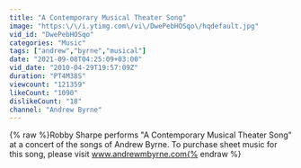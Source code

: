 ```yaml
---
title: "A Contemporary Musical Theater Song"
image: "https:\/\/i.ytimg.com\/vi\/DwePebHOSqo\/hqdefault.jpg"
vid_id: "DwePebHOSqo"
categories: "Music"
tags: ["andrew","byrne","musical"]
date: "2021-09-08T04:25:09+03:00"
vid_date: "2010-04-29T19:57:09Z"
duration: "PT4M38S"
viewcount: "121359"
likeCount: "1090"
dislikeCount: "18"
channel: "Andrew Byrne"
---
```

{% raw %}Robby Sharpe performs &quot;A Contemporary Musical Theater Song&quot; at a concert of the songs of Andrew Byrne.  To purchase sheet music for this song, please visit www.andrewmbyrne.com{% endraw %}
